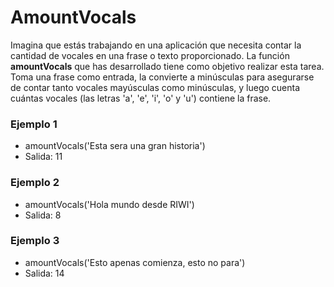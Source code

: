 # AmountVocals
Imagina que estás trabajando en una aplicación que necesita contar la cantidad de vocales en una frase o texto proporcionado. La función **amountVocals** que has desarrollado tiene como objetivo realizar esta tarea. Toma una frase como entrada, la convierte a minúsculas para asegurarse de contar tanto vocales mayúsculas como minúsculas, y luego cuenta cuántas vocales (las letras 'a', 'e', 'i', 'o' y 'u') contiene la frase.

### Ejemplo 1
- amountVocals('Esta sera una gran historia')
- Salida: 11

### Ejemplo 2
- amountVocals('Hola mundo desde RIWI')
- Salida: 8


### Ejemplo 3
- amountVocals('Esto apenas comienza, esto no para')
- Salida: 14